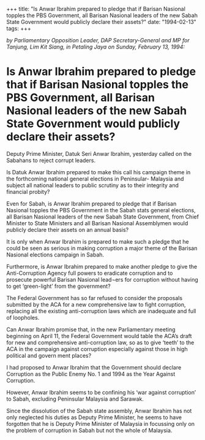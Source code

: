 +++ 
title: "Is Anwar Ibrahim prepared to pledge that if Barisan Nasional topples the PBS Government, all Barisan Nasional leaders of the new Sabah State Government would publicly declare their assets?"
date: "1994-02-13"
tags:
+++

_by Parliamentary Opposition Leader, DAP Secretary-General and MP for Tanjung, Lim Kit Siang, in Petaling Jaya on Sunday, February 13, 1994:_

# Is Anwar Ibrahim prepared to pledge that if Barisan Nasional topples the PBS Government, all Barisan Nasional leaders of the new Sabah State Government would publicly declare their assets?

Deputy Prime Minister, Datuk Seri Anwar Ibrahim, yesterday called on the Sabahans to reject corrupt leaders.</u>

Is Datuk Anwar Ibrahim prepared to make this call his campaign theme in the forthcoming national general elections in Peninsular- Malaysia and subject all national leaders to public scrutiny as to their integrity and financial probity?

Even for Sabah, is Anwar Ibrahim prepared to pledge that if Barisan Nasional topples the PBS Government in the Sabah stats general elections, all Barisan Nasional leaders of the new Sabah State Government, from Chief Minister to State Ministers and all Barisan Nasional Assemblymen would publicly declare their assets on an annual basis?

It is only when Anwar Ibrahim is prepared to make such a pledge that he could be seen as serious in making corruption a major theme of the Barisan Nasional elections campaign in Sabah.

Furthermore, is Anwar Ibrahim prepared to make another pledge to give the Anti-Corruption Agency full powers to eradicate corruption and to prosecute powerful Barisan Nasional lead¬ers for corruption without having to get ‘green-light’ from the government?

The Federal Government has so far refused to consider the proposals submitted by the ACA for a new comprehensive law to fight corruption, replacing all the existing anti-corruption laws which are inadequate and full of loopholes.

Can Anwar Ibrahim promise that, in the new Parliamentary meeting beginning on April 11, the Federal Government would table the ACA’s draft for new and comprehensive anti-corruption law, so as to give ‘teeth’ to the ACA in the campaign against corruption especially against those in high political and govern ment places?

I had proposed to Anwar Ibrahim that the Government should declare Corruption as the Public Enemy No. 1 and 1994 as the Year Against Corruption.

However, Anwar Ibrahim seems to be confining his ‘war against corruption’ to Sabah, excluding Peninsular Malaysia and Sarawak.

Since the dissolution of the Sabah state assembly, Anwar Ibrahim has not only neglected his duties as Deputy Prime Minister, he seems to have forgotten that he is Deputy Prime Minister of Malaysia in focussing only on the problem of corruption in Sabah but not the whole of Malaysia.
 
